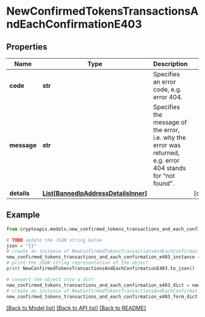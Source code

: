 # NewConfirmedTokensTransactionsAndEachConfirmationE403


## Properties
Name | Type | Description | Notes
------------ | ------------- | ------------- | -------------
**code** | **str** | Specifies an error code, e.g. error 404. | 
**message** | **str** | Specifies the message of the error, i.e. why the error was returned, e.g. error 404 stands for “not found”. | 
**details** | [**List[BannedIpAddressDetailsInner]**](BannedIpAddressDetailsInner.md) |  | [optional] 

## Example

```python
from cryptoapis.models.new_confirmed_tokens_transactions_and_each_confirmation_e403 import NewConfirmedTokensTransactionsAndEachConfirmationE403

# TODO update the JSON string below
json = "{}"
# create an instance of NewConfirmedTokensTransactionsAndEachConfirmationE403 from a JSON string
new_confirmed_tokens_transactions_and_each_confirmation_e403_instance = NewConfirmedTokensTransactionsAndEachConfirmationE403.from_json(json)
# print the JSON string representation of the object
print NewConfirmedTokensTransactionsAndEachConfirmationE403.to_json()

# convert the object into a dict
new_confirmed_tokens_transactions_and_each_confirmation_e403_dict = new_confirmed_tokens_transactions_and_each_confirmation_e403_instance.to_dict()
# create an instance of NewConfirmedTokensTransactionsAndEachConfirmationE403 from a dict
new_confirmed_tokens_transactions_and_each_confirmation_e403_form_dict = new_confirmed_tokens_transactions_and_each_confirmation_e403.from_dict(new_confirmed_tokens_transactions_and_each_confirmation_e403_dict)
```
[[Back to Model list]](../README.md#documentation-for-models) [[Back to API list]](../README.md#documentation-for-api-endpoints) [[Back to README]](../README.md)


